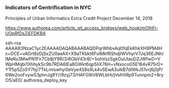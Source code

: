 ### Indicators of Gentrification in NYC
Principles of Urban Informatics 
Extra Credit Project
December 14, 2018

https://www.authorea.com/article_git_access_bridges/web_hook/mOIhFr-UOpRfDsZiEFDKBA

ssh-rsa AAAAB3NzaC1yc2EAAAADAQABAAABAQDPqrWhbvAq0fqEkKhkXH9PM4Hx+DCE+vAGrt8zDjSxZU0aeAX+X9aTKbkt6FolMkfRShdjIWVhyrV7Jq36EJNh/IMeRs3MwPN1Fir7Cb8jY9R/3/6ObV43rB/+1iohVszSgkOuUIauDZJWfwD+VWpHMqbi1XhhykSc9b7RDA6IEa8GWkt6qp5IiX76H+vNxocoG5E184vR75rD+Y1f5p5Zo5Y7hj/7TkLmIswhyi0eVye4S8s9Lk4vSEwA3ulkB7dIWkJ51vrj6j0jP/6We2ooFvywS3phnJg8Y//9zyj73/HAFG9iV6WLbHi/jVsfrltRp9Tunnpm2+8ryO5/aE0/ authorea_deploy_key
